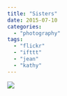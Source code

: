 ```yaml
---
title: "Sisters"
date: 2015-07-10
categories: 
  - "photography"
tags: 
  - "flickr"
  - "ifttt"
  - "jean"
  - "kathy"
---
```


![](https://farm1.staticflickr.com/390/19584238245_2eacd201f7_b.jpg)
